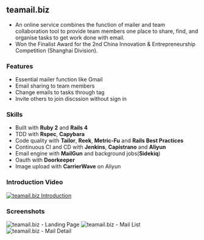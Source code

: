 ## teamail.biz

* An online service combines the function of mailer and team collaboration tool to provide team members one place to share, find, and organise tasks to get work done with email.
* Won the Finalist Award for the 2nd China Innovation & Entrepreneurship Competition (Shanghai Division).

### Features

* Essential mailer function like Gmail
* Email sharing to team members
* Change emails to tasks through tag
* Invite others to join discssion without sign in

### Skills

* Built with **Ruby 2** and **Rails 4**
* TDD with **Rspec**, **Capybara**
* Code quality with **Tailor**, **Reek**, **Metric-Fu** and **Rails Best Practices**
* Continuous CI and CD with **Jenkins**, **Capistrano** and **Aliyun**
* Email engine with **MailGun** and background jobs(**Sidekiq**)
* Oauth with **Doorkeeper**
* Image upload with **CarrierWave** on Aliyun

### Introduction Video

[![teamail.biz Introduction](https://cloud.githubusercontent.com/assets/3312817/13558387/c49fa0cc-e3b8-11e5-8c7c-6de50ed40f33.jpg)](https://www.youtube.com/embed/n0IT4WEU0n0)

### Screenshots

![teamail.biz - Landing Page](https://cloud.githubusercontent.com/assets/3312817/13543929/dfedd47e-e224-11e5-85ad-32b67cc97fd7.png)
![teamail.biz - Mail List](https://cloud.githubusercontent.com/assets/3312817/13543936/f4eeb7c6-e224-11e5-8100-a43424deddd0.png)
![teamail.biz - Mail Detail](https://cloud.githubusercontent.com/assets/3312817/13543940/0762d0cc-e225-11e5-8ef5-386e894cf85c.png)

